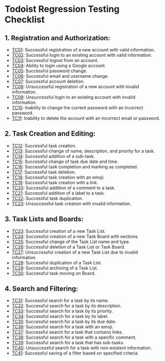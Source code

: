 # Todoist Regression Testing Checklist
## 1. Registration and Authorization: 
*   [TC01](/docs/test_cases/TC01.md): Successful registration of a new account with valid information.
*	[TC02](/docs/test_cases/TC02.md): Successful login to an existing account with valid information.
*	[TC03](/docs/test_cases/TC03.md): Successful logout from an account.
*   [TC04](/docs/test_cases/TC04.md): Ability to login using a Google account.
*	[TC05](/docs/test_cases/TC05.md): Successful password change.
*   [TC06](/docs/test_cases/TC06.md): Successful  email and username change.
*	[TC07](/docs/test_cases/TC07.md): Successful account deletion.
*	[TC08](/docs/test_cases/TC08.md): Unsuccessful registration of a new account with invalid information.
*	[TC09](/docs/test_cases/TC09.md): Unsuccessful login to an existing account with invalid information.
*	[TC10](/docs/test_cases/TC10.md): Inability to change the current password with an incorrect password.
*	[TC11](/docs/test_cases/TC11.md): Inability to delete the account with an incorrect email or password.

## 2. Task Creation and Editing:
* [TC12](/docs/test_cases/TC12.md): Successful task creation.
* [TC13](/docs/test_cases/TC13.md): Successful change of name, description, and priority for a task.
* [TC14](/docs/test_cases/TC14.md): Successful addition of a sub-task.
* [TC15](/docs/test_cases/TC15.md): Successful change of task due date and time.
* [TC16](/docs/test_cases/TC16.md): Successful task completion and marking as completed.
* [TC17](/docs/test_cases/TC17.md): Successful task deletion.
* [TC18](/docs/test_cases/TC18.md): Successful task creation with an emoji.
* [TC19](/docs/test_cases/TC19.md): Successful task creation with a link.
* [TC20](/docs/test_cases/TC20.md): Successful addition of a comment to a task.
* [TC21](/docs/test_cases/TC21.md): Successful addition of a label to a task.
* [TC22](/docs/test_cases/TC22.md): Successful task duplication.
* [TC23](/docs/test_cases/TC23.md): Unsuccessful task creation with invalid information.

## 3. Task Lists and Boards:
* [TC23](/docs/test_cases/TC23.md): Successful creation of a new Task List.
* [TC24](/docs/test_cases/TC24.md): Successful creation of a new Task Board with sections.
* [TC25](/docs/test_cases/TC25.md): Successful change of the Task List name and type.
* [TC26](/docs/test_cases/TC26.md): Successful deletion of a Task List or Task Board.
* [TC27](/docs/test_cases/TC27.md): Unsuccessful creation of a new Task List due to invalid information.
* [TC28](/docs/test_cases/TC28.md): Successful duplication of a Task List.
* [TC29](/docs/test_cases/TC29.md): Successful archiving of a Task List.
* [TC30](/docs/test_cases/TC30.md): Successful task moving on Board.

## 4. Search and Filtering:
* [TC31](/docs/test_cases/TC31.md): Successful search for a task by its name.
* [TC32](/docs/test_cases/TC32.md): Successful search for a task by its description.
* [TC33](/docs/test_cases/TC33.md): Successful search for a task by its priority.
* [TC34](/docs/test_cases/TC34.md): Successful search for a task by its label.
* [TC35](/docs/test_cases/TC35.md): Successful search for a task by its due date.
* [TC36](/docs/test_cases/TC36.md): Successful search for a task with an emoji.
* [TC37](/docs/test_cases/TC37.md): Successful search for a task that contains links.
* [TC38](/docs/test_cases/TC38.md): Successful search for a task with a specific comment.
* [TC39](/docs/test_cases/TC39.md): Successful search for a task that has sub-tasks.
* [TC40](/docs/test_cases/TC40.md): Unsuccessful search for a task with non-existent information.
* [TC41](/docs/test_cases/TC41.md): Successful saving of a filter based on specified criteria.